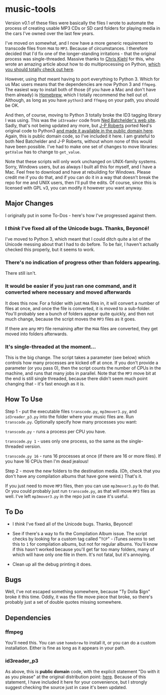 # music-tools

Version v0.1 of these files were basically the files I wrote to automate the
process of creating usable MP3 CDs or SD card folders for playing media in the
cars I've owned over the last few years.

I've moved on somewhat, and I now have a more generic requirement to transcode
files from `M4A` to `MP3`. Because of circumstances. I therefore decided that
I'd fix one of the longer-standing irritations - that the original process was
single-threaded. Massive thanks to [Chris Kiehl](https://chriskiehl.com) for
this, who wrote an amazing article about how to do multiprocessing on Python,
[which you should totally check out
here](https://chriskiehl.com/article/parallelism-in-one-line).

However, using *that* meant having to port everything to Python 3. Which for us
Mac users means that the dependencies are now Python 3 and `ffmpeg`. The easiest
way to install both of those (if you have a Mac and don't have them already) is
[Homebrew](https://brew.sh), which I totally recommend the hell out of. Although,
as long as you have `python3` and `ffmpeg` on your path, you should be OK.

And then, of course, moving to Python 3 totally broke the ID3 tagging library I
was using. This was the `id3reader` code from [Ned Batchelder's web
site](https://nedbatchelder.com/code/modules/id3reader.html). Sadly, that's not
being updated any more, but [J-P Roberts](http://www.jpsoftware.co.uk/) ported
Ned's original code to Python3 [and made it available in the public domain
here](http://www.jpsoftware.co.uk/id3reader.html). Again, this is public domain
code, so I've included it here. I am grateful to both Ned Batchelder and J-P
Roberts, without whom none of this would have been possible. I've had to make
one set of changes to move libraries: `getValue` has to change to `get_value`.

Note that these scripts will only work unchanged on UNIX-family systems. Sorry,
Windows users, but as always I built all this for myself, and I have a Mac. Feel
free to download and have at rebuilding for Windows. Please credit me if you do
that, and if you can do it in a way that doesn't break the repo for me and UNIX
users, then I'll pull the edits. Of course, since this is licensed with GPL v3,
you can modify it however you want anyway.

## Major Changes

I originally put in some To-Dos - here's how I've progressed against them.

### I *think* I've fixed all of the Unicode bugs. Thanks, Beyoncé!

I've moved to Python 3, which meant that I could ditch quite a lot of the
Unicode messing about that I had to do before. To be fair, I haven't actually
checked this properly, but it seems to work.

### There's no indication of progress other than folders appearing.

There still isn't.

### It would be easier if you just ran one command, and it converted where necessary and moved afterwards

It does this now. For a folder with just `M4A` files in, it will convert a number
of files at once, and once the file is converted, it is moved to a sub-folder. You'll probably see
a bunch of folders appear quite quickly, and then not much change, because the script
moves the `MP3` files as it goes.

If there are any `MP3` file remaining after the `M4A` files are converted, they get moved 
into folders afterwards.

### It's single-threaded at the moment…

This is the big change. The script takes a parameter (see below) which controls how many
processes are kicked off at once. If you don't provide a parameter (or you pass 0), then
the script counts the number of CPUs in the machine, and runs that many jobs in parallel.
Note that the `MP3` move bit at the end is still single threaded, because there didn't seem
much point changing that - it's fast enough as it is.

## How To Use

Step 1 - put the executable files `transcode.py`, `mp3mover3.py`, and
`id3reader_p3.py` into the folder where your music files are. Run
`transcode.py`. Optionally specify how many processes you want:

```transcode.py``` - runs a process per CPU you have.

```transcode.py 1``` - uses only one process, so the same as the single-threaded version.

```transcode.py 16``` - runs 16 processes at once (if there are 16 or more files). If you
have 16 CPUs then I'm dead jealous!

Step 2 - move the new folders to the destination media. (Oh, check that you
don't have any compilation albums that have gone weird.) That's it.

If you just need to move `MP3` files, then you can use `mp3mover3.py` to do that. Or
you could probably just run `transcode.py`, as that will move `MP3` files as well. I've
left `mp3mover3.py` in the repo just in case it's useful.

## To Do

* I *think* I've fixed all of the Unicode bugs. Thanks, Beyoncé!

* See if there's a way to fix the Compilation Album issue. The script checks by
  looking for a custom tag called "`TCP`" - iTunes *seems* to set this to `1`
  for compilation albums, but not for regular albums. You'll know if this hasn't
  worked because you'll get far too many folders, many of which will have only
  one file in them. It's not fatal, but it's annoying.

* Clean up all the debug printing it does.

## Bugs

Well, I've not escaped something somewhere, because "Ty Dolla $ign" broke it
this time. Oddly, it was the file move piece that broke, so there's probably
just a set of double quotes missing somewhere.

## Dependencies

### ffmpeg

You'll need this. You can use `homebrew` to install it, or you can do a custom installation. Either is fine
as long as it appears in your path.

### id3reader_p3

As above, this is **public domain** code, with the explicit statement "Do with
it as you please" at the original distribution point:
[here](http://www.jpsoftware.co.uk/id3reader.html). Because of this statement, I
have included it here for your convenience, but I strongly suggest checking the
source just in case it's been updated.
